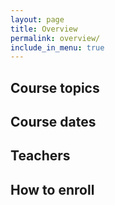 ```yaml
---
layout: page
title: Overview
permalink: overview/
include_in_menu: true
---
```


Course topics
-------------

Course dates
------------

Teachers
--------

How to enroll
-------------

